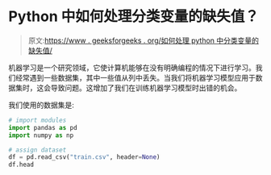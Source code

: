 # Python 中如何处理分类变量的缺失值？

> 原文:[https://www . geeksforgeeks . org/如何处理 python 中分类变量的缺失值/](https://www.geeksforgeeks.org/how-to-handle-missing-values-of-categorical-variables-in-python/)

机器学习是一个研究领域，它使计算机能够在没有明确编程的情况下进行学习。我们经常遇到一些数据集，其中一些值从列中丢失。当我们将机器学习模型应用于数据集时，这会导致问题。这增加了我们在训练机器学习模型时出错的机会。

我们使用的数据集是:

```py
# import modules
import pandas as pd
import numpy as np

# assign dataset
df = pd.read_csv("train.csv", header=None)
df.head
```